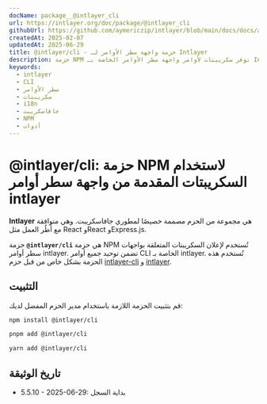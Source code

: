 ```yaml
---
docName: package__@intlayer_cli
url: https://intlayer.org/doc/package/@intlayer_cli
githubUrl: https://github.com/aymericzip/intlayer/blob/main/docs/docs/ar/packages/@intlayer/cli/index.md
createdAt: 2025-02-07
updatedAt: 2025-06-29
title: @intlayer/cli - حزمة واجهة سطر الأوامر لـ Intlayer
description: حزمة NPM توفر سكريبتات لأوامر واجهة سطر الأوامر الخاصة بـ Intlayer، تضمن التوحيد عبر جميع واجهات سطر الأوامر لإدارة التدويل.
keywords:
  - intlayer
  - CLI
  - سطر الأوامر
  - سكريبتات
  - i18n
  - جافاسكريبت
  - NPM
  - أدوات
---
```


# @intlayer/cli: حزمة NPM لاستخدام السكريبتات المقدمة من واجهة سطر أوامر intlayer

**Intlayer** هي مجموعة من الحزم مصممة خصيصًا لمطوري جافاسكريبت. وهي متوافقة مع أُطُر العمل مثل React وReact وExpress.js.

حزمة **`@intlayer/cli`** هي حزمة NPM تُستخدم لإعلان السكريبتات المتعلقة بواجهات سطر أوامر intlayer. تضمن توحيد جميع أوامر CLI الخاصة بـ intlayer. تُستخدم هذه الحزمة بشكل خاص من قبل حزم [intlayer-cli](https://github.com/aymericzip/intlayer/tree/main/docs/ar/packages/intlayer-cli/index.md) و [intlayer](https://github.com/aymericzip/intlayer/tree/main/docs/ar/packages/intlayer/index.md).

## التثبيت

قم بتثبيت الحزمة اللازمة باستخدام مدير الحزم المفضل لديك:

```bash packageManager="npm"
npm install @intlayer/cli
```

```bash packageManager="pnpm"
pnpm add @intlayer/cli
```

```bash packageManager="yarn"
yarn add @intlayer/cli
```

## تاريخ الوثيقة

- 5.5.10 - 2025-06-29: بداية السجل
